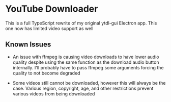 # YouTube Downloader

This is a full TypeScript rewrite of my original ytdl-gui Electron app. This one now has limited video support as well

## Known Issues

* An issue with ffmpeg is causing video downloads to have lower audio quality despite using the same function as the download audio button internally.
  I'll probably have to pass ffmpeg some arguments forcing the quality to not become degraded

* Some videos still cannot be downloaded, however this will always be the case. Various region, copyright, age, and other restrictions prevent various videos from being downloaded
